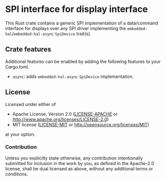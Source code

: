 # SPI interface for display interface

This Rust crate contains a generic SPI implementation of a data/command
interface for displays over any SPI driver implementing the `embedded-hal`/`embedded-hal-async`
`SpiDevice` trait(s).

## Crate features

Additional features can be enabled by adding the following features to your Cargo.toml.

- `async`: adds `embedded-hal-async` `SpiDevice` implementation.

## License

Licensed under either of

- Apache License, Version 2.0 ([LICENSE-APACHE](LICENSE-APACHE) or
  http://www.apache.org/licenses/LICENSE-2.0)
- MIT license ([LICENSE-MIT](LICENSE-MIT) or http://opensource.org/licenses/MIT)

at your option.

### Contribution

Unless you explicitly state otherwise, any contribution intentionally submitted for inclusion in the
work by you, as defined in the Apache-2.0 license, shall be dual licensed as above, without any
additional terms or conditions.
